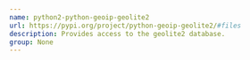 ```yaml
---
name: python2-python-geoip-geolite2
url: https://pypi.org/project/python-geoip-geolite2/#files
description: Provides access to the geolite2 database.
group: None
---
```

